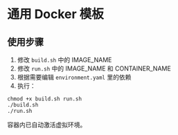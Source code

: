 # 通用 Docker 模板

## 使用步骤

1. 修改 `build.sh` 中的 IMAGE_NAME
2. 修改 `run.sh` 中的 IMAGE_NAME 和 CONTAINER_NAME
3. 根据需要编辑 `environment.yaml` 里的依赖
4. 执行：
```
chmod +x build.sh run.sh
./build.sh
./run.sh
```
容器内已自动激活虚拟环境。
